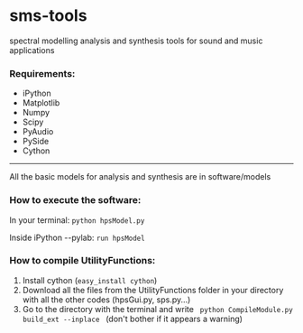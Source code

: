 sms-tools
=========

spectral modelling analysis and synthesis tools for sound and music applications

<h3>Requirements:</h3>
<ul>
<li>iPython</li>
<li>Matplotlib</li>
<li>Numpy</li>
<li>Scipy</li>
<li>PyAudio</li>
<li>PySide</li>
<li>Cython</li>
</ul>

<hr>

All the basic models for analysis and synthesis are in software/models

<h3>How to execute the software:</h3>

<p> In your terminal: <code>python hpsModel.py</code> </p>
<p> Inside iPython --pylab: <code>run hpsModel</code> </p>

<h3>How to compile UtilityFunctions:</h3>

<ol>
<li>Install cython (<code>easy_install cython</code>) </li>
<li>Download all the files from the UtilityFunctions folder in your directory with all the other codes (hpsGui.py, sps.py...) </li>
<li>Go to the directory with the terminal and write <code> python CompileModule.py build_ext --inplace </code> (don't bother if it appears a warning) </li>

</ol>





